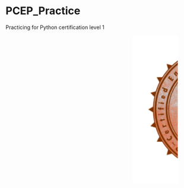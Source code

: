 # PCEP_Practice
Practicing for Python certification level 1
<!DOCTYPE html>
<html>
<body>
	<div>
		<figure style="height: 400px; overflow:hidden;">
			<marquee><img src="https://raw.githubusercontent.com/JyotiRSharma/PCEP_Practice/main/PCEP.png" alt="Dream PCEP Certificate" style="height:400px; transition: all 1s linear;" onMouseOver="this.style.width='(this.clientWidth+100)+"px"'"></marquee>
		</figure>
	</div>
</body>
</html>
